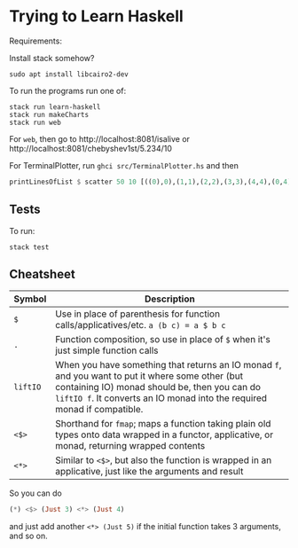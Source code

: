 # Trying to Learn Haskell

Requirements:

Install stack somehow?

    sudo apt install libcairo2-dev

To run the programs run one of:

    stack run learn-haskell
    stack run makeCharts
    stack run web

For `web`, then go to http://localhost:8081/isalive or
http://localhost:8081/chebyshev1st/5.234/10

For TerminalPlotter, run `ghci src/TerminalPlotter.hs` and then

```haskell
printLinesOfList $ scatter 50 10 [((0),0),(1,1),(2,2),(3,3),(4,4),(0,4),(4,0)]
```

## Tests

To run:

    stack test

## Cheatsheet

| Symbol         | Description                      |
| -------------- | -------------------------------- |
| `$`            | Use in place of parenthesis for function calls/applicatives/etc. `a (b c) = a $ b c` |
| `.`            | Function composition, so use in place of `$` when it's just simple function calls |
| `liftIO`       | When you have something that returns an IO monad `f`, and you want to put it where some other (but containing IO) monad should be, then you can do `liftIO f`. It converts an IO monad into the required monad if compatible. |
| `<$>`          | Shorthand for `fmap`; maps a function taking plain old types onto data wrapped in a functor, applicative, or monad, returning wrapped contents |
| `<*>`          | Similar to `<$>`, but also the function is wrapped in an applicative, just like the arguments and result |

So you can do 

```haskell
(*) <$> (Just 3) <*> (Just 4)
```

and just add another `<*> (Just 5)` if the initial function takes 3 arguments,
and so on.
